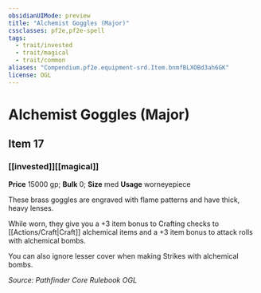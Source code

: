 ```yaml
---
obsidianUIMode: preview
title: "Alchemist Goggles (Major)"
cssclasses: pf2e,pf2e-spell
tags:
  - trait/invested
  - trait/magical
  - trait/common
aliases: "Compendium.pf2e.equipment-srd.Item.bnmfBLXOBd3ah6GK"
license: OGL
---
```

# Alchemist Goggles (Major)
## Item 17
### [[invested]][[magical]]


**Price** 15000 gp; 
**Bulk** 0; **Size** med
**Usage** worneyepiece

These brass goggles are engraved with flame patterns and have thick, heavy lenses.

While worn, they give you a +3 item bonus to Crafting checks to [[Actions/Craft|Craft]] alchemical items and a +3 item bonus to attack rolls with alchemical bombs.

You can also ignore lesser cover when making Strikes with alchemical bombs.

*Source: Pathfinder Core Rulebook*
*OGL*